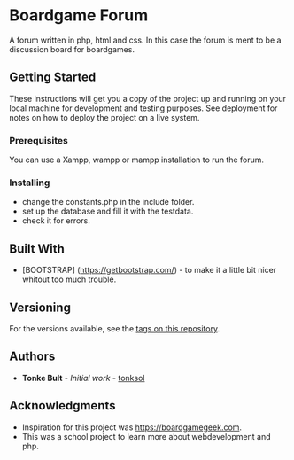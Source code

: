 # Boardgame Forum

A forum written in php, html and css. In this case the forum is ment to be a discussion board for boardgames. 

## Getting Started

These instructions will get you a copy of the project up and running on your local machine for development and testing purposes. See deployment for notes on how to deploy the project on a live system.

### Prerequisites

You can use a Xampp, wampp or mampp installation to run the forum. 

### Installing

- change the constants.php in the include folder. 
- set up the database and fill it with the testdata. 
- check it for errors. 



## Built With

* [BOOTSTRAP] (https://getbootstrap.com/) - to make it a little bit nicer whitout too much trouble. 


## Versioning

For the versions available, see the [tags on this repository](https://github.com/tonksol/forum). 

## Authors

* **Tonke Bult** - *Initial work* - [tonksol](https://github.com/tonksol)


## Acknowledgments

* Inspiration for this project was https://boardgamegeek.com.
* This was a school project to learn more about webdevelopment and php. 

